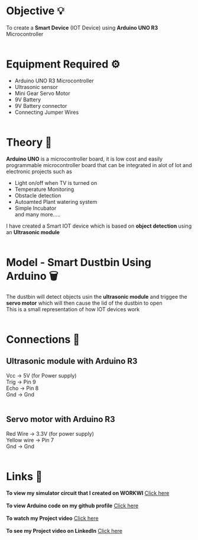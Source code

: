 # Objective 💡
To create a **Smart Device** (IOT Device) using **Arduino UNO R3** Microcontroller <br><br>
# Equipment Required ⚙️
- Arduino UNO R3 Microcontroller
- Ultrasonic sensor
- Mini Gear Servo Motor
- 9V Battery
- 9V Battery connector
- Connecting Jumper Wires <br><br>
# Theory 📖
**Arduino UNO** is a microcontroller board, it is low cost and easily programmable microcontroller board that can be integrated in alot of Iot and electronic projects such as <br>
- Light on/off when TV is turned on
- Temperature Monitoring
- Obstacle detection
- Autoamted Plant watering system
- Simple Incubator <br>
and many more.....<br>
 
I have created a Smart IOT device which is based on **object detection** using an **Ultrasonic module**<br><br>



# Model - Smart Dustbin Using Arduino 🗑️

The dustbin will detect objects usin the **ultrasonic module** and triggee the **servo motor** which will then cause the lid of the dustbin to open <br>
This is a small representation of how IOT devices work<br><br>

# Connections 🔌
## Ultrasonic module with Arduino R3
Vcc  -> 5V (for Power supply)<br>
Trig -> Pin 9<br>
Echo -> Pin 8<br>
Gnd  -> Gnd<br><br>
## Servo motor with Arduino R3
Red Wire    -> 3.3V (for power supply) <br>
Yellow wire -> Pin 7 <br>
Gnd         -> Gnd <br><br>








# Links 🔗


**To view my simulator circuit that I created on WORKWI** [Click here](https://wokwi.com/projects/338614110134469203)<br><br>
**To view Arduino code on my github profile** [Click here](https://github.com/RayanAhmed2000/IOT-Project-using-Arduino/blob/main/Arduino%20Code.cpp)<br><br>
**To watch my Project video** [Click here](https://drive.google.com/file/d/1vuuxnb8XBSyS66iLf3biRZmkiysFHjsh/view?usp=sharing)<br><br>
**To see my Project video on LinkedIn** [Click here]()<br><br>

